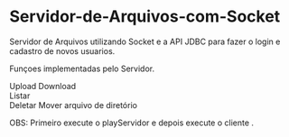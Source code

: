 # Servidor-de-Arquivos-com-Socket

Servidor de Arquivos utilizando Socket e a API JDBC para fazer o login e cadastro de novos usuarios.

Funçoes implementadas pelo Servidor.

Upload
Download  
Listar  
Deletar
Mover arquivo de  diretório 


OBS: Primeiro execute o playServidor e depois execute o cliente .
